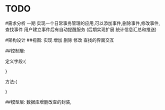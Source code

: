 # TODO
#需求分析
一期
实现一个日常事务管理的应用,可以添加事件,删除事件,修改事件,查找事件
用户建立事件后有自动提醒服务
(后期实现扩展  统计信息汇总和推送)

#架构设计
##视图:
实现 增加 删除 修改 查找的界面交互

##控制層:

定义字段:{


}

方法:{

}

##模型层:
数据库增删改查的封装,


